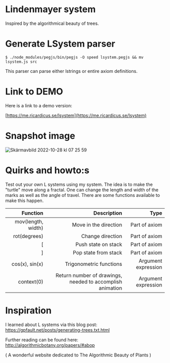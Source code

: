 # Lindenmayer system

Inspired by the algorithmical beauty of trees.

# Generate LSystem parser

```
$ ./node_modules/pegjs/bin/pegjs -O speed lsystem.pegjs && mv lsystem.js src
```

This parser can parse either lstrings or entire axiom definitions.

# Link to DEMO

Here is a link to a demo version:

[https://me.ricardicus.se/lsystem](https://me.ricardicus.se/lsystem)

# Snapshot image

![Skärmavbild 2022-10-28 kl  07 25 59](https://user-images.githubusercontent.com/14809962/198509880-e0fb739a-312d-4535-9e9b-6357d63babb6.png)

# Quirks and howto:s

Test out your own L systems using my system. The idea is to
make the "turtle" move along a fractal. One can change the
length and width of the marks as well as the angle of travel.
There are some functions available to make this happen.

| Function            | Description             | Type          |
| -------------------:| -----------------------:| -------------:|
| mov(length, width)  | Move in the direction   | Part of axiom |
| rot(degrees)        | Change direction        | Part of axiom |
| [                   | Push state on stack     | Part of axiom |
| ]                   | Pop state from stack    | Part of axiom |
| cos(x), sin(x)      | Trigonometric functions | Argument expression |
| context(0)      | Return number of drawings, needed to accomplish animation | Argument expression |

# Inspiration

I learned about L systems via this blog post:
https://gpfault.net/posts/generating-trees.txt.html

Further reading can be found here:
http://algorithmicbotany.org/papers/#abop

( A wonderful website dedicated to The Algorithmic Beauty of Plants )
